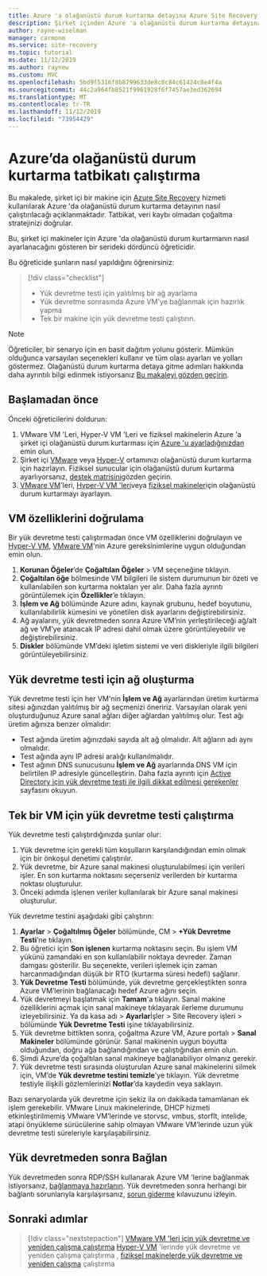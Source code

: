 ```yaml
---
title: Azure 'a olağanüstü durum kurtarma detayına Azure Site Recovery
description: Şirket içinden Azure 'a olağanüstü durum kurtarma detayına Azure Site Recovery ile nasıl çalıştırılacağını öğrenin.
author: rayne-wiselman
manager: carmonm
ms.service: site-recovery
ms.topic: tutorial
ms.date: 11/12/2019
ms.author: raynew
ms.custom: MVC
ms.openlocfilehash: 5bd9f5316f8b8799633de8c0c84c61424c0e4f4a
ms.sourcegitcommit: 44c2a964fb8521f9961928f6f7457ae3ed362694
ms.translationtype: MT
ms.contentlocale: tr-TR
ms.lasthandoff: 11/12/2019
ms.locfileid: "73954429"
---
```

# <a name="run-a-disaster-recovery-drill-to-azure"></a>Azure’da olağanüstü durum kurtarma tatbikatı çalıştırma

Bu makalede, şirket içi bir makine için [Azure Site Recovery](site-recovery-overview.md) hizmeti kullanılarak Azure 'da olağanüstü durum kurtarma detayının nasıl çalıştırılacağı açıklanmaktadır. Tatbikat, veri kaybı olmadan çoğaltma stratejinizi doğrular.


Bu, şirket içi makineler için Azure 'da olağanüstü durum kurtarmanın nasıl ayarlanacağını gösteren bir serideki dördüncü öğreticidir.

Bu öğreticide şunların nasıl yapıldığını öğrenirsiniz:

> [!div class="checklist"]
> * Yük devretme testi için yalıtılmış bir ağ ayarlama
> * Yük devretme sonrasında Azure VM'ye bağlanmak için hazırlık yapma
> * Tek bir makine için yük devretme testi çalıştırın.

> [!NOTE]
> Öğreticiler, bir senaryo için en basit dağıtım yolunu gösterir. Mümkün olduğunca varsayılan seçenekleri kullanır ve tüm olası ayarları ve yolları göstermez. Olağanüstü durum kurtarma detaya gitme adımları hakkında daha ayrıntılı bilgi edinmek istiyorsanız [Bu makaleyi gözden geçirin](site-recovery-test-failover-to-azure.md).

## <a name="before-you-start"></a>Başlamadan önce

Önceki öğreticilerini doldurun:

1. VMware VM 'Leri, Hyper-V VM 'Leri ve fiziksel makinelerin Azure 'a şirket içi olağanüstü durum kurtarması için [Azure 'u ayarladığınızdan](tutorial-prepare-azure.md) emin olun.
2. Şirket içi [VMware](vmware-azure-tutorial-prepare-on-premises.md) veya [Hyper-V](hyper-v-prepare-on-premises-tutorial.md) ortamınızı olağanüstü durum kurtarma için hazırlayın. Fiziksel sunucular için olağanüstü durum kurtarma ayarlıyorsanız, [destek matrisini](vmware-physical-secondary-support-matrix.md)gözden geçirin.
3. [VMware VM](vmware-azure-tutorial.md)'leri, [Hyper-V VM 'leri](hyper-v-azure-tutorial.md)veya [fiziksel makineler](physical-azure-disaster-recovery.md)için olağanüstü durum kurtarmayı ayarlayın.
 

## <a name="verify-vm-properties"></a>VM özelliklerini doğrulama

Bir yük devretme testi çalıştırmadan önce VM özelliklerini doğrulayın ve [Hyper-V VM](hyper-v-azure-support-matrix.md#replicated-vms), [VMware VM](vmware-physical-azure-support-matrix.md#replicated-machines)'nin Azure gereksinimlerine uygun olduğundan emin olun.

1. **Korunan Öğeler**’de **Çoğaltılan Öğeler** > VM seçeneğine tıklayın.
2. **Çoğaltılan öğe** bölmesinde VM bilgileri ile sistem durumunun bir özeti ve kullanılabilen son kurtarma noktaları yer alır. Daha fazla ayrıntı görüntülemek için **Özellikler**’e tıklayın.
3. **İşlem ve Ağ** bölümünde Azure adını, kaynak grubunu, hedef boyutunu, kullanılabilirlik kümesini ve yönetilen disk ayarlarını değiştirebilirsiniz.
4. Ağ ayalarını, yük devretmeden sonra Azure VM’nin yerleştirileceği ağ/alt ağ ve VM’ye atanacak IP adresi dahil olmak üzere görüntüleyebilir ve değiştirebilirsiniz.
5. **Diskler** bölümünde VM’deki işletim sistemi ve veri diskleriyle ilgili bilgileri görüntüleyebilirsiniz.

## <a name="create-a-network-for-test-failover"></a>Yük devretme testi için ağ oluşturma

Yük devretme testi için her VM'nin **İşlem ve Ağ** ayarlarından üretim kurtarma sitesi ağınızdan yalıtılmış bir ağ seçmenizi öneririz. Varsayılan olarak yeni oluşturduğunuz Azure sanal ağları diğer ağlardan yalıtılmış olur. Test ağı üretim ağınıza benzer olmalıdır:

- Test ağında üretim ağınızdaki sayıda alt ağ olmalıdır. Alt ağların adı aynı olmalıdır.
- Test ağında aynı IP adresi aralığı kullanılmalıdır.
- Test ağının DNS sunucusunu **İşlem ve Ağ** ayarlarında DNS VM için belirtilen IP adresiyle güncelleştirin. Daha fazla ayrıntı için [Active Directory için yük devretme testi ile ilgili dikkat edilmesi gerekenler](site-recovery-active-directory.md#test-failover-considerations) sayfasını okuyun.

## <a name="run-a-test-failover-for-a-single-vm"></a>Tek bir VM için yük devretme testi çalıştırma

Yük devretme testi çalıştırdığınızda şunlar olur:

1. Yük devretme için gerekli tüm koşulların karşılandığından emin olmak için bir önkoşul denetimi çalıştırılır.
2. Yük devretme, bir Azure sanal makinesi oluşturulabilmesi için verileri işler. En son kurtarma noktasını seçerseniz verilerden bir kurtarma noktası oluşturulur.
3. Önceki adımda işlenen veriler kullanılarak bir Azure sanal makinesi oluşturulur.

Yük devretme testini aşağıdaki gibi çalıştırın:

1. **Ayarlar** > **Çoğaltılmış Öğeler** bölümünde, CM > **+Yük Devretme Testi**’ne tıklayın.
2. Bu öğretici için **Son işlenen** kurtarma noktasını seçin. Bu işlem VM yükünü zamandaki en son kullanılabilir noktaya devreder. Zaman damgası gösterilir. Bu seçenekte, verileri işlemek için zaman harcanmadığından düşük bir RTO (kurtarma süresi hedefi) sağlanır.
3. **Yük Devretme Testi** bölümünde, yük devretme gerçekleştikten sonra Azure VM’lerinin bağlanacağı hedef Azure ağını seçin.
4. Yük devretmeyi başlatmak için **Tamam**'a tıklayın. Sanal makine özelliklerini açmak için sanal makineye tıklayarak ilerleme durumunu izleyebilirsiniz. Ya da kasa adı > **Ayarlar**İşler > Site Recovery işleri >
    bölümünde **Yük Devretme Testi** işine tıklayabilirsiniz.
5. Yük devretme bittikten sonra, çoğaltma Azure VM, Azure portalı > **Sanal Makineler** bölümünde görünür. Sanal makinenin uygun boyutta olduğundan, doğru ağa bağlandığından ve çalıştığından emin olun.
6. Şimdi Azure’da çoğaltılan sanal makineye bağlanabiliyor olmanız gerekir.
7. Yük devretme testi sırasında oluşturulan Azure sanal makinelerini silmek için, VM’de **Yük devretme testini temizle**’ye tıklayın. Yük devretme testiyle ilişkili gözlemlerinizi **Notlar**’da kaydedin veya saklayın.

Bazı senaryolarda yük devretme için sekiz ila on dakikada tamamlanan ek işlem gerekebilir. VMware Linux makinelerinde, DHCP hizmeti etkinleştirilmemiş VMware VM’lerinde ve storvsc, vmbus, storflt, intelide, atapi önyükleme sürücülerine sahip olmayan VMware VM’lerinde uzun yük devretme testi süreleriyle karşılaşabilirsiniz.

## <a name="connect-after-failover"></a>Yük devretmeden sonra Bağlan

Yük devretmeden sonra RDP/SSH kullanarak Azure VM 'lerine bağlanmak istiyorsanız, [bağlanmaya hazırlanın](site-recovery-test-failover-to-azure.md#prepare-to-connect-to-azure-vms-after-failover). Yük devretmeden sonra herhangi bir bağlantı sorunlarıyla karşılaşırsanız, [sorun giderme](site-recovery-failover-to-azure-troubleshoot.md) kılavuzunu izleyin.

## <a name="next-steps"></a>Sonraki adımlar

> [!div class="nextstepaction"]
> [VMware VM 'leri için yük devretme ve yeniden çalışma çalıştırma](vmware-azure-tutorial-failover-failback.md)
> [Hyper-V VM](hyper-v-azure-failover-failback-tutorial.md) 'lerinde yük devretme ve yeniden çalışma çalıştırma
> , [fiziksel makinelerde yük devretme ve yeniden çalışma](physical-to-azure-failover-failback.md) çalıştırma
